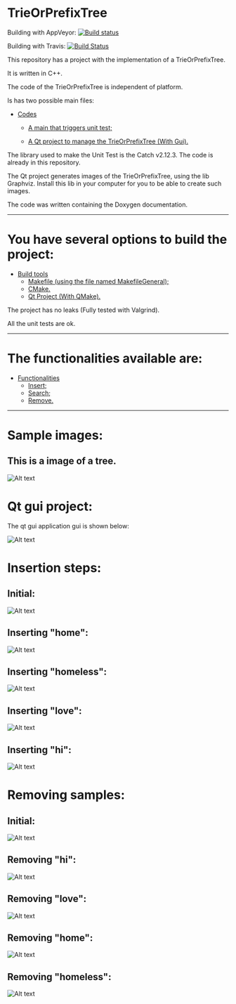 TrieOrPrefixTree
====================
Building with AppVeyor: [![Build status](https://ci.appveyor.com/api/projects/status/1l7apg28ryhwyn76?svg=true)](https://ci.appveyor.com/project/DanielSLima/trieorprefixtree)

Building with Travis: [![Build Status](https://www.travis-ci.com/danielScLima/TrieOrPrefixTree.svg?branch=master)](https://www.travis-ci.com/danielScLima/TrieOrPrefixTree)

This repository has a project with the implementation of a TrieOrPrefixTree.

It is written in C++.

The code of the TrieOrPrefixTree is independent of platform.

Is has two possible main files:

* [Codes](#markdown-header)
	* [A main that triggers unit test;](#markdown-header-emphasis)

	* [A Qt project to manage the TrieOrPrefixTree (With Gui).](#markdown-header-strikethrough)
	
The library used to make the Unit Test is the Catch v2.12.3. The code is already in this repository.

The Qt project generates images of the TrieOrPrefixTree, using the lib Graphviz.
Install this lib in your computer for you to be able to create such images.

The code was written containing the Doxygen documentation.

- - -

You have several options to build the project: 
====================

* [Build tools](#markdown-header)
	* [Makefile (using the file named MakefileGeneral);](#markdown-header-emphasis)
	* [CMake.](#markdown-header-emphasis)
	* [Qt Project (With QMake).](#markdown-header-emphasis)

The project has no leaks (Fully tested with Valgrind).

All the unit tests are ok.

- - -

The functionalities available are: 
====================

* [Functionalities](#markdown-header)
	* [Insert;](#markdown-header-emphasis)
	* [Search;](#markdown-header-emphasis)	
	* [Remove.](#markdown-header-emphasis)
	
- - -

Sample images: 
====================

## This is a image of a tree.

![Alt text](images/sample.png)


Qt gui project: 
====================
The qt gui application gui is shown below:

![Alt text](images/guisample.png)



Insertion steps: 
====================

## Initial:

![Alt text](images/insertion/0.png)

## Inserting "home":

![Alt text](images/insertion/1.png)

## Inserting "homeless":

![Alt text](images/insertion/2.png)

## Inserting "love":

![Alt text](images/insertion/3.png)

## Inserting "hi":

![Alt text](images/insertion/4.png)



Removing samples: 
====================

## Initial:

![Alt text](images/remove/0.png)

## Removing "hi":

![Alt text](images/remove/1.png)

## Removing "love":

![Alt text](images/remove/2.png)

## Removing "home":

![Alt text](images/remove/3.png)

## Removing "homeless":

![Alt text](images/remove/4.png)


